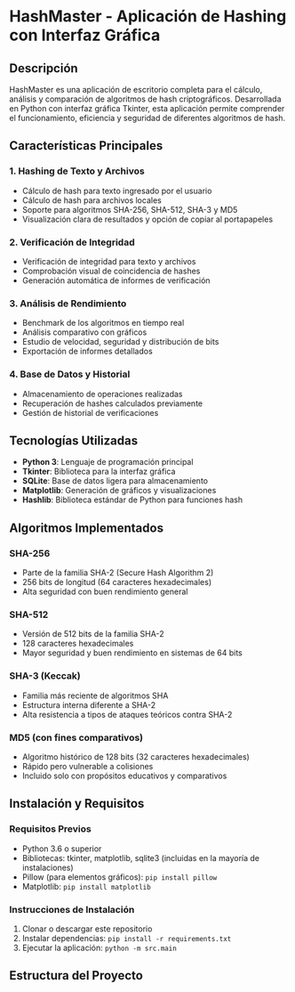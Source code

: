# HashMaster - Aplicación de Hashing con Interfaz Gráfica

## Descripción
HashMaster es una aplicación de escritorio completa para el cálculo, análisis y comparación de algoritmos de hash criptográficos. Desarrollada en Python con interfaz gráfica Tkinter, esta aplicación permite comprender el funcionamiento, eficiencia y seguridad de diferentes algoritmos de hash.

## Características Principales

### 1. Hashing de Texto y Archivos
- Cálculo de hash para texto ingresado por el usuario
- Cálculo de hash para archivos locales
- Soporte para algoritmos SHA-256, SHA-512, SHA-3 y MD5
- Visualización clara de resultados y opción de copiar al portapapeles

### 2. Verificación de Integridad
- Verificación de integridad para texto y archivos
- Comprobación visual de coincidencia de hashes
- Generación automática de informes de verificación

### 3. Análisis de Rendimiento
- Benchmark de los algoritmos en tiempo real
- Análisis comparativo con gráficos
- Estudio de velocidad, seguridad y distribución de bits
- Exportación de informes detallados

### 4. Base de Datos y Historial
- Almacenamiento de operaciones realizadas
- Recuperación de hashes calculados previamente
- Gestión de historial de verificaciones

## Tecnologías Utilizadas
- **Python 3**: Lenguaje de programación principal
- **Tkinter**: Biblioteca para la interfaz gráfica
- **SQLite**: Base de datos ligera para almacenamiento
- **Matplotlib**: Generación de gráficos y visualizaciones
- **Hashlib**: Biblioteca estándar de Python para funciones hash

## Algoritmos Implementados

### SHA-256
- Parte de la familia SHA-2 (Secure Hash Algorithm 2)
- 256 bits de longitud (64 caracteres hexadecimales)
- Alta seguridad con buen rendimiento general

### SHA-512
- Versión de 512 bits de la familia SHA-2
- 128 caracteres hexadecimales
- Mayor seguridad y buen rendimiento en sistemas de 64 bits

### SHA-3 (Keccak)
- Familia más reciente de algoritmos SHA
- Estructura interna diferente a SHA-2
- Alta resistencia a tipos de ataques teóricos contra SHA-2

### MD5 (con fines comparativos)
- Algoritmo histórico de 128 bits (32 caracteres hexadecimales)
- Rápido pero vulnerable a colisiones
- Incluido solo con propósitos educativos y comparativos

## Instalación y Requisitos

### Requisitos Previos
- Python 3.6 o superior
- Bibliotecas: tkinter, matplotlib, sqlite3 (incluidas en la mayoría de instalaciones)
- Pillow (para elementos gráficos): `pip install pillow`
- Matplotlib: `pip install matplotlib`

### Instrucciones de Instalación
1. Clonar o descargar este repositorio
2. Instalar dependencias: `pip install -r requirements.txt`
3. Ejecutar la aplicación: `python -m src.main`

## Estructura del Proyecto